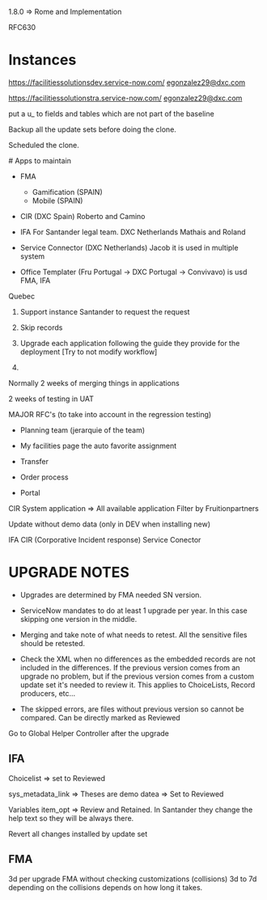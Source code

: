 1.8.0 => Rome and Implementation

RFC630

# Instances

https://facilitiessolutionsdev.service-now.com/
egonzalez29@dxc.com

https://facilitiessolutionstra.service-now.com/
egonzalez29@dxc.com

put a u_ to fields and tables which are not part of the baseline


Backup all the update sets before doing the clone.

Scheduled the clone. 


# Apps to maintain
- FMA
  - Gamification (SPAIN)
  - Mobile (SPAIN)

- CIR (DXC Spain) Roberto and Camino
- IFA For Santander legal team. DXC Netherlands Mathais and Roland
- Service Connector (DXC Netherlands) Jacob it is used in multiple system
- Office Templater (Fru Portugal -> DXC Portugal -> Convivavo) is usd FMA, IFA


Quebec
1. Support instance Santander to request the request

2. Skip records

3. Upgrade each application following the guide they provide for the deployment
[Try to not modify workflow]

4. 

Normally 2 weeks of merging things in applications

2 weeks of testing in UAT




MAJOR RFC's (to take into account in the regression testing)
- Planning team (jerarquie of the team)
- My facilities page the auto favorite assignment
- Transfer


- Order process
- Portal


CIR
System application => All available application
Filter by Fruitionpartners

Update without demo data (only in DEV when installing new)

IFA
CIR (Corporative Incident response)
Service Conector


# UPGRADE NOTES

- Upgrades are determined by FMA needed SN version.

- ServiceNow mandates to do at least 1 upgrade per year. In this case skipping one version in the middle.

- Merging and take note of what needs to retest. All the sensitive files should be retested.


- Check the XML when no differences as the embedded records are not included in the differences. If the previous version comes from an upgrade no problem, but if the previous version comes from a custom update set it's needed to review it. This applies to ChoiceLists, Record producers, etc...

- The skipped errors, are files without previous version so cannot be compared. Can be directly marked as Reviewed



Go to Global Helper Controller after the upgrade



## IFA

Choicelist => set to Reviewed

sys_metadata_link => Theses are demo datea => Set to Reviewed

Variables item_opt => Review and Retained. In Santander they change the help text so they will be always there.

Revert all changes installed by update set


## FMA
3d per upgrade FMA without checking customizations (collisions)
3d to 7d depending on the collisions depends on how long it takes.
